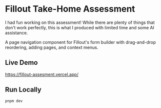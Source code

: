 # Fillout Take-Home Assessment

I had fun working on this assessment! While there are plenty of things that don't work perfectly, this is what I produced with limited time and some AI assistance.

A page navigation component for Fillout's form builder with drag-and-drop reordering, adding pages, and context menus.

## Live Demo

https://fillout-assesment.vercel.app/

## Run Locally

```bash
pnpm dev
```
